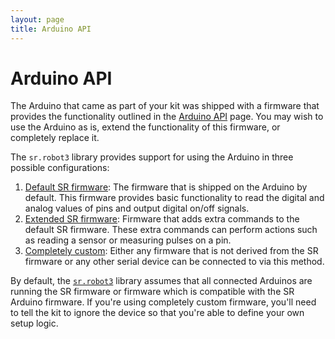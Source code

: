 ```yaml
---
layout: page
title: Arduino API
---
```


# Arduino API

The Arduino that came as part of your kit was shipped with a firmware that provides the functionality outlined in the [Arduino API](/docs/programming/arduino/sr_firmware) page.
You may wish to use the Arduino as is, extend the functionality of this firmware, or completely replace it.

The `sr.robot3` library provides support for using the Arduino in three possible configurations:

 1. [Default SR firmware](./sr_firmware):
    The firmware that is shipped on the Arduino by default.
    This firmware provides basic functionality to read the digital and analog values of pins and output digital on/off signals.
 2. [Extended SR firmware](./extended_sr_firmware):
    Firmware that adds extra commands to the default SR firmware.
    These extra commands can perform actions such as reading a sensor or measuring pulses on a pin.
 3. [Completely custom](./custom_firmware):
    Either any firmware that is not derived from the SR firmware or any other serial device can be connected to via this method.

By default, the [`sr.robot3`](/docs/programming/robot_api/) library assumes that all connected Arduinos are running the SR firmware or firmware which is compatible with the SR Arduino firmware.
If you're using completely custom firmware, you'll need to tell the kit to ignore the device so that you're able to define your own setup logic.
